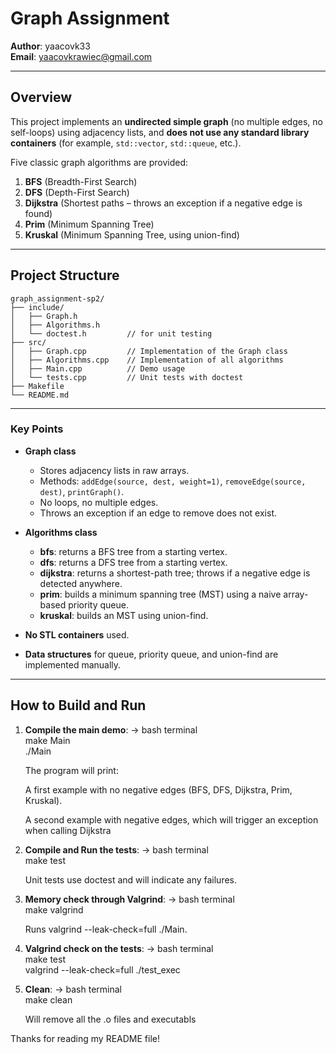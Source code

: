 <!-- email: yaacovkrawiec@gmail.com -->

# Graph Assignment

**Author**: yaacovk33  
**Email**: yaacovkrawiec@gmail.com

---

## Overview

This project implements an **undirected simple graph** (no multiple edges, no self-loops) using adjacency lists, and **does not use any standard library containers** (for example, `std::vector`, `std::queue`, etc.).

Five classic graph algorithms are provided:

1. **BFS** (Breadth-First Search)  
2. **DFS** (Depth-First Search)  
3. **Dijkstra** (Shortest paths – throws an exception if a negative edge is found)  
4. **Prim** (Minimum Spanning Tree)  
5. **Kruskal** (Minimum Spanning Tree, using union-find)

---

## Project Structure

```plaintext
graph_assignment-sp2/
├── include/
│   ├── Graph.h
│   ├── Algorithms.h
│   └── doctest.h         // for unit testing
├── src/
│   ├── Graph.cpp         // Implementation of the Graph class
│   ├── Algorithms.cpp    // Implementation of all algorithms
│   ├── Main.cpp          // Demo usage
│   └── tests.cpp         // Unit tests with doctest
├── Makefile
└── README.md
```

---

### Key Points

- **Graph class**  
  - Stores adjacency lists in raw arrays.  
  - Methods: `addEdge(source, dest, weight=1)`, `removeEdge(source, dest)`, `printGraph()`.  
  - No loops, no multiple edges.  
  - Throws an exception if an edge to remove does not exist.

- **Algorithms class**  
  - **bfs**: returns a BFS tree from a starting vertex.  
  - **dfs**: returns a DFS tree from a starting vertex.  
  - **dijkstra**: returns a shortest-path tree; throws if a negative edge is detected anywhere.  
  - **prim**: builds a minimum spanning tree (MST) using a naive array-based priority queue.  
  - **kruskal**: builds an MST using union-find.

- **No STL containers** used.  
- **Data structures** for queue, priority queue, and union-find are implemented manually.

---

## How to Build and Run

1. **Compile the main demo**:
   -> bash terminal<br>
   make Main<br>
   ./Main<br>

   The program will print:

   A first example with no negative edges (BFS, DFS, Dijkstra, Prim, Kruskal).

   A second example with negative edges, which will trigger an exception when calling Dijkstra

2. **Compile and Run the tests**:
   -> bash terminal<br>
   make test<br>
   
   Unit tests use doctest and will indicate any failures.

3. **Memory check through Valgrind**:
   -> bash terminal<br>
   make valgrind<br>

   Runs valgrind --leak-check=full ./Main.

4. **Valgrind check on the tests**:
   -> bash terminal<br>
   make test<br>
   valgrind --leak-check=full ./test_exec

5. **Clean**:
   -> bash terminal<br>
   make clean<br>

   Will remove all the .o files and executabls 


Thanks for reading my README file!